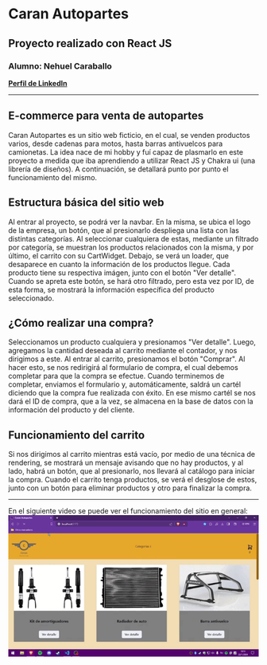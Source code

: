 # Caran Autopartes

## Proyecto realizado con React JS

### Alumno: Nehuel Caraballo

**[Perfil de LinkedIn](https://www.linkedin.com/in/nehuel-caraballo-234a9222a/)**

---

## E-commerce para venta de autopartes

Caran Autopartes es un sitio web ficticio, en el cual, se venden productos varios, desde cadenas para motos, hasta barras antivuelcos para camionetas. La idea nace de mi hobby y fuí capaz de plasmarlo en este proyecto a medida que iba aprendiendo a utilizar React JS y Chakra ui (una librería de diseños).
A continuación, se detallará punto por punto el funcionamiento del mismo.

## Estructura básica del sitio web

Al entrar al proyecto, se podrá ver la navbar. En la misma, se ubica el logo de la empresa, un botón, que al presionarlo despliega una lista con las distintas categorías. Al seleccionar cualquiera de estas, mediante un filtrado por categoría, se muestran los productos relacionados con la misma, y por último, el carrito con su CartWidget.
Debajo, se verá un loader, que desaparece en cuanto la información de los productos llegue.
Cada producto tiene su respectiva imágen, junto con el botón "Ver detalle". Cuando se apreta este botón, se hará otro filtrado, pero esta vez por ID, de esta forma, se mostrará la información específica del producto seleccionado.

## ¿Cómo realizar una compra?

Seleccionamos un producto cualquiera y presionamos "Ver detalle". Luego, agregamos la cantidad deseada al carrito mediante el contador, y nos dirigimos a este. Al entrar al carrito, presionamos el botón "Comprar". Al hacer esto, se nos redirigirá al formulario de compra, el cual debemos completar para que la compra se efectue. Cuando terminemos de completar, enviamos el formulario y, automáticamente, saldrá un cartél diciendo que la compra fue realizada con éxito. En ese mismo cartél se nos dará el ID de compra, que a la vez, se almacena en la base de datos con la información del producto y del cliente.

## Funcionamiento del carrito

Si nos dirigimos al carrito mientras está vacío, por medio de una técnica de rendering, se mostrará un mensaje avisando que no hay productos, y al lado, habrá un botón, que al presionarlo, nos llevará al catálogo para iniciar la compra.
Cuando el carrito tenga productos, se verá el desglose de estos, junto con un botón para eliminar productos y otro para finalizar la compra.

---
En el siguiente video se puede ver el funcionamiento del sitio en general:
![1705961934212](image/README/1705961934212.gif)

